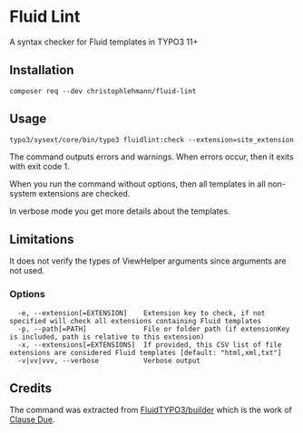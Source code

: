 # Fluid Lint

A syntax checker for Fluid templates in TYPO3 11+

## Installation

```shell
composer req --dev christophlehmann/fluid-lint
```

## Usage

```shell
typo3/sysext/core/bin/typo3 fluidlint:check --extension=site_extension
```

The command outputs errors and warnings. When errors occur, then it exits with exit code 1.

When you run the command without options, then all templates in all non-system extensions are checked.

In verbose mode you get more details about the templates.

## Limitations

It does not verify the types of ViewHelper arguments since arguments are not used.

### Options

```shell
  -e, --extension[=EXTENSION]    Extension key to check, if not specified will check all extensions containing Fluid templates
  -p, --path[=PATH]              File or folder path (if extensionKey is included, path is relative to this extension)
  -x, --extensions[=EXTENSIONS]  If provided, this CSV list of file extensions are considered Fluid templates [default: "html,xml,txt"]
  -v|vv|vvv, --verbose           Verbose output
```

## Credits

The command was extracted from [FluidTYPO3/builder](https://github.com/FluidTYPO3/builder) which is the work of [Clause Due](https://github.com/NamelessCoder).

